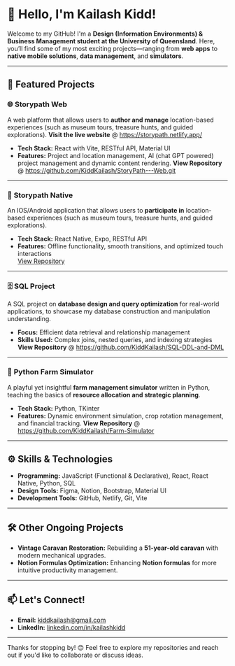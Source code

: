 # 👋 Hello, I'm Kailash Kidd!  

Welcome to my GitHub! I'm a **Design (Information Environments) & Business Management student at the University of Queensland**. Here, you’ll find some of my most exciting projects—ranging from **web apps** to **native mobile solutions**, **data management**, and **simulators**.

---

## 🌟 Featured Projects  

### 🌐 **Storypath Web**  
A web platform that allows users to **author and manage** location-based experiences (such as museum tours, treasure hunts, and guided explorations).
**Visit the live website** @ https://storypath.netlify.app/ 
- **Tech Stack:** React with Vite, RESTful API, Material UI
- **Features:** Project and location management, AI (chat GPT powered) project management and dynamic content rendering.
**View Repository** @ https://github.com/KiddKailash/StoryPath---Web.git

---

### 📱 **Storypath Native**  
An IOS/Android application that allows users to **participate in** location-based experiences (such as museum tours, treasure hunts, and guided explorations).
- **Tech Stack:** React Native, Expo, RESTful API
- **Features:** Offline functionality, smooth transitions, and optimized touch interactions  
[View Repository](#)

---

### 🗄️ **SQL Project**  
A SQL project on **database design and query optimization** for real-world applications, to showcase my database construction and manipulation understanding.  
- **Focus:** Efficient data retrieval and relationship management  
- **Skills Used:** Complex joins, nested queries, and indexing strategies  
**View Repository** @ https://github.com/KiddKailash/SQL-DDL-and-DML 

---

### 🚜 **Python Farm Simulator**  
A playful yet insightful **farm management simulator** written in Python, teaching the basics of **resource allocation and strategic planning**.  
- **Tech Stack:** Python, TKinter  
- **Features:** Dynamic environment simulation, crop rotation management, and financial tracking.
**View Repository** @ https://github.com/KiddKailash/Farm-Simulator

---

## ⚙️ Skills & Technologies  
- **Programming:** JavaScript (Functional & Declarative), React, React Native, Python, SQL  
- **Design Tools:** Figma, Notion, Bootstrap, Material UI  
- **Development Tools:** GitHub, Netlify, Git, Vite

---

## 🛠️ Other Ongoing Projects  
- **Vintage Caravan Restoration:** Rebuilding a **51-year-old caravan** with modern mechanical upgrades.  
- **Notion Formulas Optimization:** Enhancing **Notion formulas** for more intuitive productivity management.

---

## 📫 Let's Connect!  
- **Email:** kiddkailash@gmail.com  
- **LinkedIn:** [linkedin.com/in/kailashkidd](https://www.linkedin.com/in/kailash-kidd-2979b3331/)  

---

Thanks for stopping by! 😊 Feel free to explore my repositories and reach out if you'd like to collaborate or discuss ideas.
